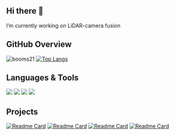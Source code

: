 ## Hi there 👋
I’m currently working on LiDAR-camera fusion

<!--
**DiantaoTu/DiantaoTu** is a ✨ _special_ ✨ repository because its `README.md` (this file) appears on your GitHub profile.

Here are some ideas to get you started:

- 🔭 I’m currently working on ...
- 🌱 I’m currently learning ...
- 👯 I’m looking to collaborate on ...
- 🤔 I’m looking for help with ...
- 💬 Ask me about ...
- 📫 How to reach me: ...
- 😄 Pronouns: ...
- ⚡ Fun fact: ...
-->
## GitHub Overview
![booms21](https://github-readme-stats.vercel.app/api?username=DiantaoTu&show_icons=true&include_all_commits=true?count_private=true?include_all_commits=true&theme=vue)
[![Top Langs](https://github-readme-stats.vercel.app/api/top-langs/?username=DiantaoTu&langs_count=3)](https://github.com/anuraghazra/github-readme-stats) 

## Languages & Tools
![](https://img.shields.io/badge/Language-C%2B%2B-success)
![](https://img.shields.io/badge/Language-Python-success)
![](https://img.shields.io/badge/Tool-VS%20Code-blue)
![](https://img.shields.io/badge/Tool-ROS-blue)

## Projects
[![Readme Card](https://github-readme-stats.vercel.app/api/pin/?username=3dv-casia&repo=PanoVLM)](https://github.com/3dv-casia/PanoVLM)
[![Readme Card](https://github-readme-stats.vercel.app/api/pin/?username=DiantaoTu&repo=Camera_LiDAR_calibration)](https://github.com/DiantaoTu/Camera_LiDAR_calibration)
[![Readme Card](https://github-readme-stats.vercel.app/api/pin/?username=DiantaoTu&repo=ACMH-ACMM)](https://github.com/DiantaoTu/ACMH-ACMM)
[![Readme Card](https://github-readme-stats.vercel.app/api/pin/?username=DiantaoTu&repo=Livox_LiDAR_camera_calibration)](https://github.com/DiantaoTu/Livox_LiDAR_camera_calibration)

